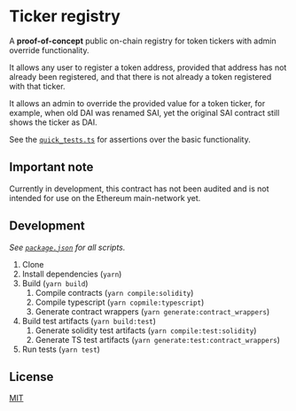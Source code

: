 # Ticker registry

A **proof-of-concept** public on-chain registry for token tickers with admin override functionality.

It allows any user to register a token address, provided that address has not already been registered, and that there is not already a token registered with that ticker.

It allows an admin to override the provided value for a token ticker, for example, when old DAI was renamed SAI, yet the original SAI contract still shows the ticker as DAI.

See the [`quick_tests.ts`](https://github.com/ParadigmFoundation/ticker-registry/blob/master/test/quick_test.ts) for assertions over the basic functionality.

## Important note

Currently in development, this contract has not been audited and is not intended for use on the Ethereum main-network yet.

## Development

_See [`package.json`](./package.json) for all scripts._

1. Clone
1. Install dependencies (`yarn`)
1. Build (`yarn build`)
   1. Compile contracts (`yarn compile:solidity`)
   1. Compile typescript (`yarn copmile:typescript`)
   1. Generate contract wrappers (`yarn generate:contract_wrappers`)
1. Build test artifacts (`yarn build:test`)
   1. Generate solidity test artifacts (`yarn compile:test:solidity`)
   1. Generate TS test artifacts (`yarn generate:test:contract_wrappers`)
1. Run tests (`yarn test`)

## License

[MIT](./LICENSE)
